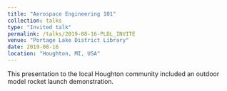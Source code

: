 ```yaml
---
title: "Aerospace Engineering 101"
collection: talks
type: "Invited talk"
permalink: /talks/2019-08-16-PLDL_INVITE
venue: "Portage Lake District Library"
date: 2019-08-16
location: "Houghton, MI, USA"
---
```


This presentation to the local Houghton community included an outdoor model rocket launch demonstration.
